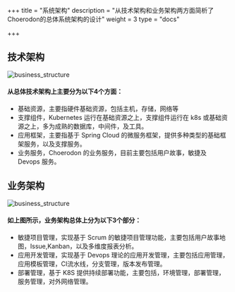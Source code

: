﻿+++
title = "系统架构"
description = "从技术架构和业务架构两方面简析了Choerodon的总体系统架构的设计"
weight = 3
type = "docs"

+++

## 技术架构
![business_structure](/cimg/deploy-structure.png)

#### 从总体技术架构上主要分为以下4个方面：

* 基础资源，主要指硬件基础资源，包括主机，存储，网络等
* 支撑组件，Kubernetes 运行在基础资源之上，支撑组件运行在 k8s 或基础资源之上，多为成熟的数据库，中间件，及工具。
* 应用框架，主要指基于 Spring Cloud 的微服务框架，提供多种类型的基础框架服务，以及支撑服务。
* 业务服务，Choerodon 的业务服务，目前主要包括用户故事，敏捷及 Devops 服务。

## 业务架构
![business_structure](/cimg/business-structure.png)
#### 如上图所示，业务架构总体上分为以下3个部分：
* 敏捷项目管理，实现基于 Scrum 的敏捷项目管理功能，主要包括用户故事地图，Issue,Kanban，以及多维度报表分析。
* 应用开发管理，实现基于 Devops 理论的应用开发管理，主要包括应用管理，应用模板管理，CI流水线，分支管理，版本发布管理。
* 部署管理，基于 K8S 提供持续部署功能，主要包括，环境管理，部署管理，服务管理，对外网络管理。

